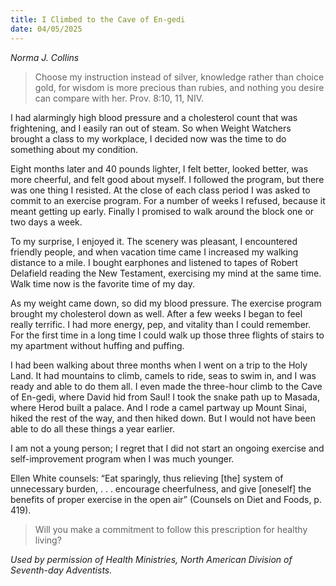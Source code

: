 ```yaml
---
title: I Climbed to the Cave of En-gedi
date: 04/05/2025
---
```


_Norma J. Collins_

> <p></p>
> Choose my instruction instead of silver, knowledge rather than choice gold, for wisdom is more precious than rubies, and nothing you desire can compare with her. Prov. 8:10, 11, NIV.

I had alarmingly high blood pressure and a cholesterol count that was frightening, and I easily ran out of steam. So when Weight Watchers brought a class to my workplace, I decided now was the time to do something about my condition.

Eight months later and 40 pounds lighter, I felt better, looked better, was more cheerful, and felt good about myself. I followed the program, but there was one thing I resisted. At the close of each class period I was asked to commit to an exercise program. For a number of weeks I refused, because it meant getting up early. Finally I promised to walk around the block one or two days a week.

To my surprise, I enjoyed it. The scenery was pleasant, I encountered friendly people, and when vacation time came I increased my walking distance to a mile. I bought earphones and listened to tapes of Robert Delafield reading the New Testament, exercising my mind at the same time. Walk time now is the favorite time of my day.

As my weight came down, so did my blood pressure. The exercise program brought my cholesterol down as well. After a few weeks I began to feel really terrific. I had more energy, pep, and vitality than I could remember. For the first time in a long time I could walk up those three flights of stairs to my apartment without huffing and puffing.

I had been walking about three months when I went on a trip to the Holy Land. It had mountains to climb, camels to ride, seas to swim in, and I was ready and able to do them all. I even made the three-hour climb to the Cave of En-gedi, where David hid from Saul! I took the snake path up to Masada, where Herod built a palace. And I rode a camel partway up Mount Sinai, hiked the rest of the way, and then hiked down. But I would not have been able to do all these things a year earlier.

I am not a young person; I regret that I did not start an ongoing exercise and self-improvement program when I was much younger.

Ellen White counsels: “Eat sparingly, thus relieving [the] system of unnecessary burden, . . . encourage cheerfulness, and give [oneself] the benefits of proper exercise in the open air” (Counsels on Diet and Foods, p. 419).

> <callout></callout>
> Will you make a commitment to follow this prescription for healthy living?

_Used by permission of Health Ministries, North American Division of Seventh-day Adventists._